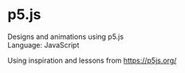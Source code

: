 # p5.js
Designs and animations using p5.js  
Language: JavaScript

Using inspiration and lessons from https://p5js.org/
